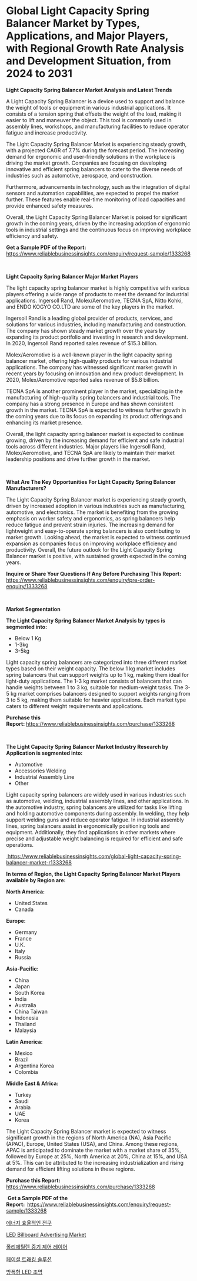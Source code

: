 <p><h1>Global Light Capacity Spring Balancer Market by Types, Applications, and Major Players, with Regional Growth Rate Analysis and Development Situation, from 2024 to 2031</h1></p><p><strong>Light Capacity Spring Balancer Market Analysis and Latest Trends</strong></p>
<p><p>A Light Capacity Spring Balancer is a device used to support and balance the weight of tools or equipment in various industrial applications. It consists of a tension spring that offsets the weight of the load, making it easier to lift and maneuver the object. This tool is commonly used in assembly lines, workshops, and manufacturing facilities to reduce operator fatigue and increase productivity.</p><p>The Light Capacity Spring Balancer Market is experiencing steady growth, with a projected CAGR of 7.7% during the forecast period. The increasing demand for ergonomic and user-friendly solutions in the workplace is driving the market growth. Companies are focusing on developing innovative and efficient spring balancers to cater to the diverse needs of industries such as automotive, aerospace, and construction.</p><p>Furthermore, advancements in technology, such as the integration of digital sensors and automation capabilities, are expected to propel the market further. These features enable real-time monitoring of load capacities and provide enhanced safety measures.</p><p>Overall, the Light Capacity Spring Balancer Market is poised for significant growth in the coming years, driven by the increasing adoption of ergonomic tools in industrial settings and the continuous focus on improving workplace efficiency and safety.</p></p>
<p><strong>Get a Sample PDF of the Report:&nbsp;</strong> <a href="https://www.reliablebusinessinsights.com/enquiry/request-sample/1333268">https://www.reliablebusinessinsights.com/enquiry/request-sample/1333268</a></p>
<p>&nbsp;</p>
<p><strong>Light Capacity Spring Balancer Major Market Players</strong></p>
<p><p>The light capacity spring balancer market is highly competitive with various players offering a wide range of products to meet the demand for industrial applications. Ingersoll Rand, Molex/Aeromotive, TECNA SpA, Nitto Kohki, and ENDO KOGYO CO.LTD are some of the key players in the market.</p><p>Ingersoll Rand is a leading global provider of products, services, and solutions for various industries, including manufacturing and construction. The company has shown steady market growth over the years by expanding its product portfolio and investing in research and development. In 2020, Ingersoll Rand reported sales revenue of $15.3 billion.</p><p>Molex/Aeromotive is a well-known player in the light capacity spring balancer market, offering high-quality products for various industrial applications. The company has witnessed significant market growth in recent years by focusing on innovation and new product development. In 2020, Molex/Aeromotive reported sales revenue of $5.8 billion.</p><p>TECNA SpA is another prominent player in the market, specializing in the manufacturing of high-quality spring balancers and industrial tools. The company has a strong presence in Europe and has shown consistent growth in the market. TECNA SpA is expected to witness further growth in the coming years due to its focus on expanding its product offerings and enhancing its market presence.</p><p>Overall, the light capacity spring balancer market is expected to continue growing, driven by the increasing demand for efficient and safe industrial tools across different industries. Major players like Ingersoll Rand, Molex/Aeromotive, and TECNA SpA are likely to maintain their market leadership positions and drive further growth in the market.</p></p>
<p>&nbsp;</p>
<p><strong>What Are The Key Opportunities For Light Capacity Spring Balancer Manufacturers?</strong></p>
<p><p>The Light Capacity Spring Balancer market is experiencing steady growth, driven by increased adoption in various industries such as manufacturing, automotive, and electronics. The market is benefiting from the growing emphasis on worker safety and ergonomics, as spring balancers help reduce fatigue and prevent strain injuries. The increasing demand for lightweight and easy-to-operate spring balancers is also contributing to market growth. Looking ahead, the market is expected to witness continued expansion as companies focus on improving workplace efficiency and productivity. Overall, the future outlook for the Light Capacity Spring Balancer market is positive, with sustained growth expected in the coming years.</p></p>
<p><strong>Inquire or Share Your Questions If Any Before Purchasing This Report:</strong> <a href="https://www.reliablebusinessinsights.com/enquiry/pre-order-enquiry/1333268">https://www.reliablebusinessinsights.com/enquiry/pre-order-enquiry/1333268</a></p>
<p>&nbsp;</p>
<p><strong>Market Segmentation</strong></p>
<p><strong>The Light Capacity Spring Balancer Market Analysis by types is segmented into:</strong></p>
<p><ul><li>Below 1 Kg</li><li>1-3kg</li><li>3-5kg</li></ul></p>
<p><p>Light capacity spring balancers are categorized into three different market types based on their weight capacity. The below 1 kg market includes spring balancers that can support weights up to 1 kg, making them ideal for light-duty applications. The 1-3 kg market consists of balancers that can handle weights between 1 to 3 kg, suitable for medium-weight tasks. The 3-5 kg market comprises balancers designed to support weights ranging from 3 to 5 kg, making them suitable for heavier applications. Each market type caters to different weight requirements and applications.</p></p>
<p><strong>Purchase this Report:&nbsp;</strong><a href="https://www.reliablebusinessinsights.com/purchase/1333268">https://www.reliablebusinessinsights.com/purchase/1333268</a></p>
<p>&nbsp;</p>
<p><strong>The Light Capacity Spring Balancer Market Industry Research by Application is segmented into:</strong></p>
<p><ul><li>Automotive</li><li>Accessories Welding</li><li>Industrial Assembly Line</li><li>Other</li></ul></p>
<p><p>Light capacity spring balancers are widely used in various industries such as automotive, welding, industrial assembly lines, and other applications. In the automotive industry, spring balancers are utilized for tasks like lifting and holding automotive components during assembly. In welding, they help support welding guns and reduce operator fatigue. In industrial assembly lines, spring balancers assist in ergonomically positioning tools and equipment. Additionally, they find applications in other markets where precise and adjustable weight balancing is required for efficient and safe operations.</p></p>
<p><a href="https://www.reliablebusinessinsights.com/global-light-capacity-spring-balancer-market-r1333268">&nbsp;https://www.reliablebusinessinsights.com/global-light-capacity-spring-balancer-market-r1333268</a></p>
<p><strong>In terms of Region, the Light Capacity Spring Balancer Market Players available by Region are:</strong></p>
<p>
    <p> <strong> North America: </strong>
        <ul>
            <li>United States</li>
            <li>Canada</li>
        </ul>
        </p> 
    <p> <strong> Europe: </strong>
        <ul>
            <li>Germany</li>
            <li>France</li>
            <li>U.K.</li>
            <li>Italy</li>
            <li>Russia</li>
        </ul>
        </p> 
    <p> <strong> Asia-Pacific: </strong>
        <ul>
            <li>China</li>
            <li>Japan</li>
            <li>South Korea</li>
            <li>India</li>
            <li>Australia</li>
            <li>China Taiwan</li>
            <li>Indonesia</li>
            <li>Thailand</li>
            <li>Malaysia</li>
        </ul>
        </p> 
    <p> <strong> Latin America: </strong>
        <ul>
            <li>Mexico</li>
            <li>Brazil</li>
            <li>Argentina Korea</li>
            <li>Colombia</li>
        </ul>
        </p> 
    <p> <strong> Middle East & Africa: </strong>
        <ul>
            <li>Turkey</li>
            <li>Saudi</li>
            <li>Arabia</li>
            <li>UAE</li>
            <li>Korea</li>
        </ul>
    </p>
    </p>
<p><p>The Light Capacity Spring Balancer market is expected to witness significant growth in the regions of North America (NA), Asia Pacific (APAC), Europe, United States (USA), and China. Among these regions, APAC is anticipated to dominate the market with a market share of 35%, followed by Europe at 25%, North America at 20%, China at 15%, and USA at 5%. This can be attributed to the increasing industrialization and rising demand for efficient lifting solutions in these regions.</p></p>
<p><strong>Purchase this Report: </strong><a href="https://www.reliablebusinessinsights.com/purchase/1333268">https://www.reliablebusinessinsights.com/purchase/1333268</a></p>
<p>&nbsp;<strong>Get a Sample PDF of the Report:&nbsp;&nbsp;</strong><a href="https://www.reliablebusinessinsights.com/enquiry/request-sample/1333268">https://www.reliablebusinessinsights.com/enquiry/request-sample/1333268</a></p>
<p><strong></strong></p>
<p><p><a href="https://github.com/AnthonyWratten/Market-Research-Report-List-1/blob/main/295735092698.md">에너지 효율적인 전구</a></p><p><a href="https://issuu.com/reportprime-2/docs/led-billboard-advertising-market-size-2030.pptx">LED Billboard Advertising Market</a></p><p><a href="https://github.com/airdroplover110/Market-Research-Report-List-1/blob/main/300486192697.md">폴리에틸렌 증기 제어 레이어</a></p><p><a href="https://medium.com/@daveblock56/facial-tracking-solution-%EC%8B%9C%EC%9E%A5-%EC%9C%A0%ED%98%95-%EC%9D%91%EC%9A%A9-%EB%B0%8F-%EC%A7%80%EB%A6%AC%EC%97%90-%EB%8C%80%ED%95%9C-%ED%8F%AC%EA%B4%84%EC%A0%81-%ED%8F%89%EA%B0%80-0593d26ba8e5">페이셜 트래킹 솔루션</a></p><p><a href="https://medium.com/@obiemante1922/%ED%8F%AD%EB%B0%9C%EB%B0%A9%EC%A7%80-led-%EC%A1%B0%EB%AA%85-%EC%8B%9C%EC%9E%A5-%EC%9C%A0%ED%98%95-%EC%9D%91%EC%9A%A9-%EB%B0%8F-%EC%A7%80%EB%A6%AC%EC%97%90-%EB%8C%80%ED%95%9C-%ED%8F%AC%EA%B4%84%EC%A0%81-%ED%8F%89%EA%B0%80-bf0b79585291">방폭형 LED 조명</a></p></p>